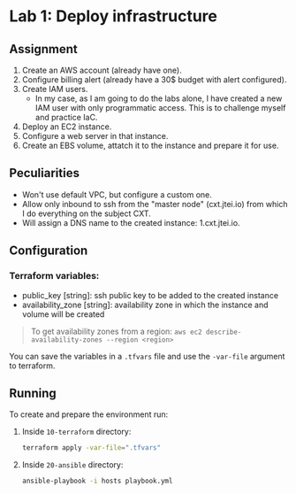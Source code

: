 # Lab 1: Deploy infrastructure

## Assignment

1. Create an AWS account (already have one).
2. Configure billing alert (already have a 30$ budget with alert configured).
3. Create IAM users.
    - In my case, as I am going to do the labs alone, I have created a new IAM user
      with only programmatic access. This is to challenge myself and practice IaC.
4. Deploy an EC2 instance.
5. Configure a web server in that instance.
6. Create an EBS volume, attatch it to the instance and prepare it for use.

## Peculiarities

- Won't use default VPC, but configure a custom one.
- Allow only inbound to ssh from the "master node" (cxt.jtei.io) from which I
  do everything on the subject CXT.
- Will assign a DNS name to the created instance: 1.cxt.jtei.io.

## Configuration

### Terraform variables:

- public_key [string]: ssh public key to be added to the created instance
- availability_zone [string]: availability zone in which the instance and volume will be created

> To get availability zones from a region:
> `aws ec2 describe-availability-zones --region <region>`

You can save the variables in a `.tfvars` file and use the `-var-file` argument to terraform.

## Running

To create and prepare the environment run:


1. Inside `10-terraform` directory:
    ```bash
    terraform apply -var-file=".tfvars"
    ```

2. Inside `20-ansible` directory:
    ```bash
    ansible-playbook -i hosts playbook.yml
    ```
